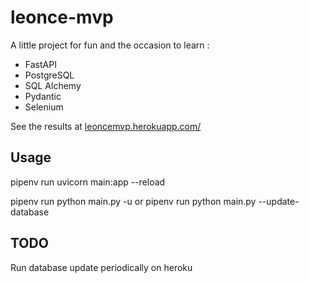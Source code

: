 # leonce-mvp

A little project for fun and the occasion to learn :

- FastAPI
- PostgreSQL
- SQL Alchemy
- Pydantic
- Selenium

See the results at [leoncemvp.herokuapp.com/](https://leoncemvp.herokuapp.com/)

## Usage

pipenv run uvicorn main:app --reload

pipenv run python main.py -u 
or
pipenv run python main.py --update-database 


## TODO

Run database update periodically on heroku